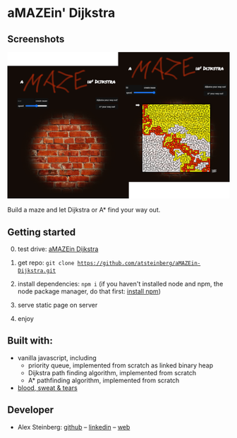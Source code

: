 # aMAZEin' Dijkstra

## Screenshots

<img src="./assets/screenshot.png" />

Build a maze and let Dijkstra or A\* find your way out.

## Getting started

0. test drive: [aMAZEin Dijkstra](https://atsteinberg.github.io/aMAZEin-Dijkstra/)

1. get repo: <code>git clone https://github.com/atsteinberg/aMAZEin-Dijkstra.git</code>
2. install dependencies: <code>npm i</code> (if you haven't installed node and npm, the node package manager, do that first: [install npm](https://www.npmjs.com/get-npm))
3. serve static page on server
4. enjoy

## Built with:

- vanilla javascript, including
  - priority queue, implemented from scratch as linked binary heap
  - Dijkstra path finding algorithm, implemented from scratch
  - A\* pathfinding algorithm, implemented from scratch
- [blood, sweat & tears](https://bloodsweatandtears.com/)

## Developer

- Alex Steinberg: [github](https://github.com/atsteinberg) – [linkedin](www.linkedin.com/in/atsteinberg) – [web](https://atsteinberg.github.io)
